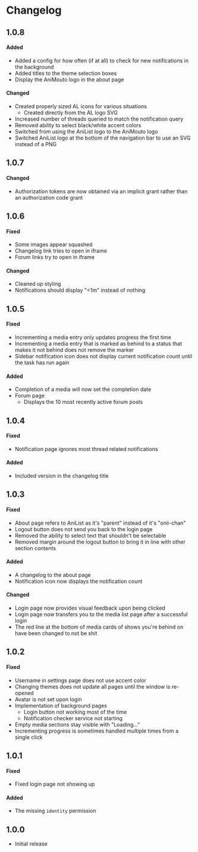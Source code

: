 # Changelog

## 1.0.8

#### Added

* Added a config for how often (if at all) to check for new notifications in the background
* Added titles to the theme selection boxes
* Display the AniMouto logo in the about page

#### Changed

* Created properly sized AL icons for various situations
  * Created directly from the AL logo SVG
* Increased number of threads queried to match the notification query
* Removed ability to select black/white accent colors
* Switched from using the AniList logo to the AniMouto logo
* Switched AniList logo at the bottom of the navigation bar to use an SVG instead of a PNG

## 1.0.7

#### Changed

* Authorization tokens are now obtained via an implicit grant rather than an authorization code grant

## 1.0.6

#### Fixed

* Some images appear squashed
* Changelog link tries to open in iframe
* Forum links try to open in iframe

#### Changed

* Cleaned up styling
* Notifications should display "<1m" instead of nothing

## 1.0.5

#### Fixed

* Incrementing a media entry only updates progress the first time
* Incrementing a media entry that is marked as behind to a status that makes it not behind does not remove the marker
* Sidebar notification icon does not display current notification count until the task has run again

#### Added

* Completion of a media will now set the completion date
* Forum page
  * Displays the 10 most recently active forum posts

## 1.0.4

#### Fixed

* Notification page ignores most thread related notifications

#### Added

* Included version in the changelog title

## 1.0.3

#### Fixed

* About page refers to AniList as it's "parent" instead of it's "onii-chan"
* Logout button does not send you back to the login page
* Removed the ability to select text that shouldn't be selectable
* Removed margin around the logout button to bring it in line with other section contents

#### Added

* A changelog to the about page
* Notification icon now displays the notification count

#### Changed

* Login page now provides visual feedback upon being clicked
* Login page now transfers you to the media list page after a successful login
* The red line at the bottom of media cards of shows you're behind on have been changed to not be shit

## 1.0.2

#### Fixed

* Username in settings page does not use accent color
* Changing themes does not update all pages until the window is re-opened
* Avatar is not set upon login
* Implementation of background pages
  * Login button not working most of the time
  * Notification checker service not starting
* Empty media sections stay visible with "Loading..."
* Incrementing progress is sometimes handled multiple times from a single click

## 1.0.1

#### Fixed

* Fixed login page not showing up

#### Added

* The missing `identity` permission

## 1.0.0

* Initial release
